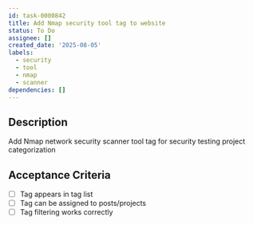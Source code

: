 ```yaml
---
id: task-0000842
title: Add Nmap security tool tag to website
status: To Do
assignee: []
created_date: '2025-08-05'
labels:
  - security
  - tool
  - nmap
  - scanner
dependencies: []
---
```


## Description

Add Nmap network security scanner tool tag for security testing project categorization

## Acceptance Criteria

- [ ] Tag appears in tag list
- [ ] Tag can be assigned to posts/projects
- [ ] Tag filtering works correctly
